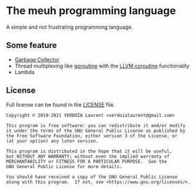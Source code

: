 <!-- vim:set ts=4 sw=4 tw=100 et: -->

# The meuh programming language

A simple and not frustrating programming language.

## Some feature

- [Garbage Collector](https://en.wikipedia.org/wiki/Garbage_collection_(computer_science))
- Thread multiplexing like [goroutine](https://golang.org/doc/effective_go.html#goroutines) with
    the [LLVM coroutine](https://llvm.org/docs/Coroutines.html) functionality
- Lambda

## License

Full license can be found in the [LICENSE](LICENSE) file.

    Copyright © 2019-2021 VERDOÏA Laurent <verdoialaurent@gmail.com>

    This program is free software: you can redistribute it and/or modify
    it under the terms of the GNU General Public License as published by
    the Free Software Foundation, either version 3 of the License, or
    (at your option) any later version.

    This program is distributed in the hope that it will be useful,
    but WITHOUT ANY WARRANTY; without even the implied warranty of
    MERCHANTABILITY or FITNESS FOR A PARTICULAR PURPOSE.  See the
    GNU General Public License for more details.

    You should have received a copy of the GNU General Public License
    along with this program.  If not, see <https://www.gnu.org/licenses/>.
